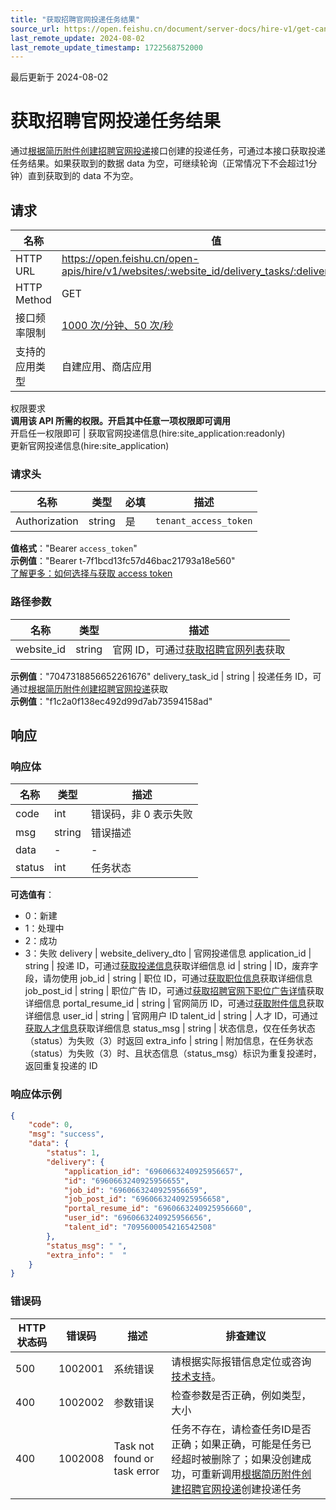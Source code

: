 ```yaml
---
title: "获取招聘官网投递任务结果"
source_url: https://open.feishu.cn/document/server-docs/hire-v1/get-candidates/website/get-2
last_remote_update: 2024-08-02
last_remote_update_timestamp: 1722568752000
---
```

最后更新于 2024-08-02

# 获取招聘官网投递任务结果

通过[根据简历附件创建招聘官网投递](https://open.feishu.cn/document/ukTMukTMukTM/uMzM1YjLzMTN24yMzUjN/hire-v1/website-delivery/create_by_attachment)接口创建的投递任务，可通过本接口获取投递任务结果。如果获取到的数据 data 为空，可继续轮询（正常情况下不会超过1分钟）直到获取到的 data 不为空。

## 请求
名称 | 值
---|---
HTTP URL | https://open.feishu.cn/open-apis/hire/v1/websites/:website_id/delivery_tasks/:delivery_task_id
HTTP Method | GET
接口频率限制 | [1000 次/分钟、50 次/秒](https://open.feishu.cn/document/ukTMukTMukTM/uUzN04SN3QjL1cDN)
支持的应用类型 | 自建应用、商店应用
权限要求  
            **调用该 API 所需的权限。开启其中任意一项权限即可调用**  
            开启任一权限即可 | 获取官网投递信息(hire:site_application:readonly)  
            更新官网投递信息(hire:site_application)

### 请求头

名称 | 类型 | 必填 | 描述
--- | --- | --- | ---
Authorization | string | 是 | `tenant_access_token`  
**值格式**："Bearer `access_token`"  
**示例值**："Bearer t-7f1bcd13fc57d46bac21793a18e560"  
[了解更多：如何选择与获取 access token](https://open.feishu.cn/document/uAjLw4CM/ugTN1YjL4UTN24CO1UjN/trouble-shooting/how-to-choose-which-type-of-token-to-use)

### 路径参数

名称 | 类型 | 描述
--- | --- | ---
website_id | string | 官网 ID，可通过[获取招聘官网列表](https://open.larkoffice.com/document/server-docs/hire-v1/get-candidates/website/list)获取  
**示例值**："7047318856652261676"
delivery_task_id | string | 投递任务 ID，可通过[根据简历附件创建招聘官网投递](https://open.feishu.cn/document/ukTMukTMukTM/uMzM1YjLzMTN24yMzUjN/hire-v1/website-delivery/create_by_attachment)获取  
**示例值**："f1c2a0f138ec492d99d7ab73594158ad"

## 响应

### 响应体

名称 | 类型 | 描述
--- | --- | ---
code | int | 错误码，非 0 表示失败
msg | string | 错误描述
data | \- | \-
status | int | 任务状态  
**可选值有**：  
- 0：新建  
- 1：处理中  
- 2：成功  
- 3：失败
delivery | website_delivery_dto | 官网投递信息
application_id | string | 投递 ID，可通过[获取投递信息](https://open.feishu.cn/document/ukTMukTMukTM/uMzM1YjLzMTN24yMzUjN/hire-v1/application/get)获取详细信息
id | string | ID，废弃字段，请勿使用
job_id | string | 职位 ID，可通过[获取职位信息](https://open.feishu.cn/document/ukTMukTMukTM/uMzM1YjLzMTN24yMzUjN/hire-v1/job/get)获取详细信息
job_post_id | string | 职位广告 ID，可通过[获取招聘官网下职位广告详情](https://open.larkoffice.com/document/server-docs/hire-v1/get-candidates/website/get)获取详细信息
portal_resume_id | string | 官网简历 ID，可通过[获取附件信息](https://open.feishu.cn/document/ukTMukTMukTM/uMzM1YjLzMTN24yMzUjN/hire-v1/attachment/get)获取详细信息
user_id | string | 官网用户 ID
talent_id | string | 人才 ID，可通过[获取人才信息](https://open.larkoffice.com/document/server-docs/hire-v1/candidate-management/talent/get-2)获取详细信息
status_msg | string | 状态信息，仅在任务状态（status）为失败（3）时返回
extra_info | string | 附加信息，在任务状态（status）为失败（3）时、且状态信息（status_msg）标识为重复投递时，返回重复投递的 ID

### 响应体示例
```json
{
    "code": 0,
    "msg": "success",
    "data": {
        "status": 1,
        "delivery": {
            "application_id": "6960663240925956657",
            "id": "6960663240925956655",
            "job_id": "6960663240925956659",
            "job_post_id": "6960663240925956658",
            "portal_resume_id": "6960663240925956660",
            "user_id": "6960663240925956656",
            "talent_id": "7095600054216542508"
        },
        "status_msg": " ",
        "extra_info": "  "
    }
}
```

### 错误码

HTTP状态码 | 错误码 | 描述 | 排查建议
--- | --- | --- | ---
500 | 1002001 | 系统错误 | 请根据实际报错信息定位或咨询[技术支持](https://applink.feishu.cn/TLJpeNdW)。
400 | 1002002 | 参数错误 | 检查参数是否正确，例如类型，大小
400 | 1002008 | Task not found or task error | 任务不存在，请检查任务ID是否正确；如果正确，可能是任务已经超时被删除了；如果没创建成功，可重新调用[根据简历附件创建招聘官网投递](https://open.feishu.cn/document/ukTMukTMukTM/uMzM1YjLzMTN24yMzUjN/hire-v1/website-delivery/create_by_attachment)创建投递任务
